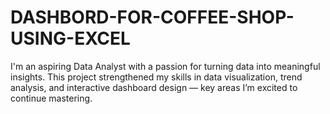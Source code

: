 # DASHBORD-FOR-COFFEE-SHOP-USING-EXCEL
I'm an aspiring Data Analyst with a passion for turning data into meaningful insights. This project strengthened my skills in data visualization, trend analysis, and interactive dashboard design — key areas I’m excited to continue mastering.
